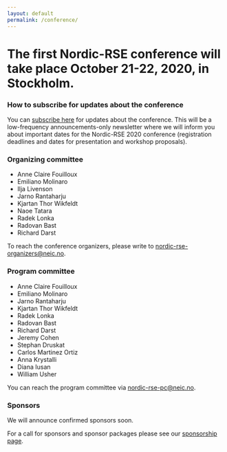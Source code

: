 ```yaml
---
layout: default
permalink: /conference/
---
```


# The first Nordic-RSE conference will take place **October 21-22, 2020, in Stockholm**.


### How to subscribe for updates about the conference

You can [subscribe here](https://neic.no/mailman/listinfo/nordic-rse-announcements) for updates about the conference.
This will be a low-frequency announcements-only newsletter where we will inform
you about important dates for the Nordic-RSE 2020 conference (registration
deadlines and dates for presentation and workshop proposals).


### Organizing committee

- Anne Claire Fouilloux
- Emiliano Molinaro
- Ilja Livenson
- Jarno Rantaharju
- Kjartan Thor Wikfeldt
- Naoe Tatara
- Radek Lonka
- Radovan Bast
- Richard Darst

To reach the conference organizers, please write to
[nordic-rse-organizers@neic.no](nordic-rse-organizers@neic.no).


### Program committee

- Anne Claire Fouilloux
- Emiliano Molinaro
- Jarno Rantaharju
- Kjartan Thor Wikfeldt
- Radek Lonka
- Radovan Bast
- Richard Darst
- Jeremy Cohen
- Stephan Druskat
- Carlos Martinez Ortiz
- Anna Krystalli
- Diana Iusan
- William Usher

You can reach the program committee via
[nordic-rse-pc@neic.no](nordic-rse-pc@neic.no).


### Sponsors

We will announce confirmed sponsors soon.

For a call for sponsors and sponsor packages please see our [sponsorship page](/conference/sponsorship/).
